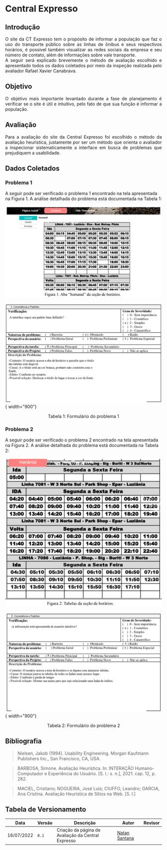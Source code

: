 # Central Expresso

## Introdução

<div style="text-align: justify">
O site da CT Expresso tem o propósito de informar a população que faz o uso do
transporte público sobre as linhas de ônibus e seus respectivos horários, é possível também
visualizar as redes sociais da empresa e seu número de contato, além de informações sobre
vale transporte.
<br/>
A seguir será explicado brevemente o método de avaliação escolhido e apresentado todos os dados
coletados por meio da inspeção realizada pelo avaliador Rafael Xavier Canabrava.
</div>

## Objetivo

<div style="text-align: justify">
O objetivo mais importante levantado durante a fase de planejamento é verificar se o
site é útil e intuitivo, pelo fato de que sua função é informar a população.
</div>

## Avaliação

<div style="text-align: justify">
Para a avaliação do site da Central Expresso foi escolhido o método da avaliação
heurística, justamente por ser um método que orienta o avaliador a inspecionar
sistematicamente a interface em busca de problemas que prejudiquem a usabilidade.
</div>

## Dados Coletados

### Problema 1
A seguir pode ser verificado o problema 1 encontrado na tela apresentada na Figura 1. A análise detalhada do problema está documentada na Tabela 1:

![Tela 1](../../assets/avaliacao/central/tela1.png)

![Problema 1](../../assets/avaliacao/central/problema1.png){ width="900"}
<div style="text-align: center">
<p>Tabela 1: Formulário do problema 1</p>
</div>

### Problema 2
A seguir pode ser verificado o problema 2 encontrado na tela apresentada na Figura 2. A análise detalhada do problema está documentada na Tabela 2:

![Tela 2](../../assets/avaliacao/central/tela2.png)

![Problema 2](../../assets/avaliacao/central/problema2.png){ width="900"}
<div style="text-align: center">
<p>Tabela 2: Formulário do problema 2</p>
</div>

## Bibliografia
> Nielsen, Jakob (1994). Usability Engineering. Morgan Kaufmann Publishers Inc., San Francisco, CA, USA.

> BARBOSA, Simone. Avaliação Heurística. In: INTERAÇÃO Humano-Computador e Experiência do Usuário. [S. l.: s. n.], 2021. cap. 12, p. 282.

> MACIEL, Cristiano; NOGUEIRA, José Luis; CIUFFO, Leandro; GARCIA, Ana Cristina. Avaliação Heurística de Sítios na Web. [S. l.]

## Tabela de Versionamento

| Data | Versão | Descrição | Autor | Revisor |
| ---- | ------ | --------- | ----- | ------- |
| 16/07/2022 | `0.1`  | Criação da página de Avaliação da Central Expresso | [Natan Santana](https://github.com/Neitan2001) | 